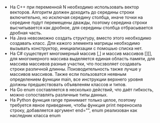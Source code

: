 - На C++ при переменной N необходимо использовать вектор векторов. Алгоритм должен доходить до середины строки включительно, но исключая середину столбца, иначе точки на середине пудут перемещены дважды, поэтому середина строки высчитывается как дробное, для середины столбца отбрасывается дробная часть.
- На Java невозможно создать структуру, вместо этого необходимо создавать класс. Для кажого элемента матрицы необходимо вызывать конструктор, инициализации с помошью списка нет.
- На C# существует многомерный массив [,] и массив массивов [][], для многомерного массива выделяется единая область памяти, для массива массивов разные участки, что посзволяет создавать строки различной длинны. Поизводительность также лучше у массивов массивов. Также если пользоватся неявным определением функции main, все инструкции верхнего уровня должны предшествовать объявленям классов и типов.
- На Go enum составляется в несколько действий, что даёт гибкость, можно сопоставлять различные типы данных.
- На Python функция range принимает только целое, поэтому требуется явное приведение, чтобы функция print переносила строку, добавляется аргумент end="", enum реализован как наследник класса enum